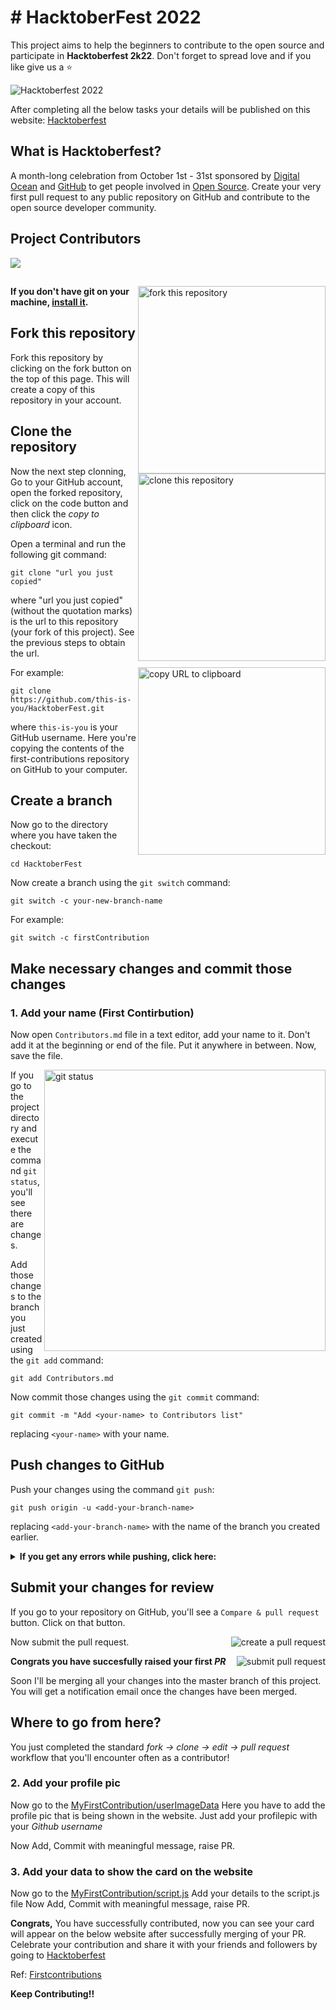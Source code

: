 # # HacktoberFest 2022

This project aims to help the beginners to contribute to the open source and participate in **Hacktoberfest 2k22**.
Don't forget to spread love and if you like give us a ⭐️

![Hacktoberfest 2022](HacktoberBanner.png)

After completing all the below tasks your details will be published on this website:
[Hacktoberfest](https://niteshjitender.github.io/HacktoberFest2022/)

## What is Hacktoberfest?
A month-long celebration from October 1st - 31st sponsored by [Digital Ocean](https://hacktoberfest.digitalocean.com/) and [GitHub](https://github.com/blog/2433-celebrate-open-source-this-october-with-hacktoberfest) to get people involved in [Open Source](https://github.com/open-source). Create your very first pull request to any public repository on GitHub and contribute to the open source developer community.

## Project Contributors
<a href="https://github.com/niteshjitender/HacktoberFest2022/graphs/contributors">
<img src="https://contrib.rocks/image?repo=niteshjitender/HacktoberFest2022" />
</a>



##



<img align="right" width="300" src="https://firstcontributions.github.io/assets/Readme/fork.png" alt="fork this repository" />

#### If you don't have git on your machine, [install it](https://help.github.com/articles/set-up-git/).

## Fork this repository

Fork this repository by clicking on the fork button on the top of this page.
This will create a copy of this repository in your account.


## Clone the repository

<img align="right" width="300" src="https://firstcontributions.github.io/assets/Readme/clone.png" alt="clone this repository" />

Now the next step clonning, Go to your GitHub account, open the forked repository, click on the code button and then click the _copy to clipboard_ icon.

Open a terminal and run the following git command:

```
git clone "url you just copied"
```

where "url you just copied" (without the quotation marks) is the url to this repository (your fork of this project). See the previous steps to obtain the url.

<img align="right" width="300" src="https://firstcontributions.github.io/assets/Readme/copy-to-clipboard.png" alt="copy URL to clipboard" />

For example:

```
git clone https://github.com/this-is-you/HacktoberFest.git
```

where `this-is-you` is your GitHub username. Here you're copying the contents of the first-contributions repository on GitHub to your computer.

## Create a branch

Now go to the directory where you have taken the checkout:
```
cd HacktoberFest
```

Now create a branch using the `git switch` command:

```
git switch -c your-new-branch-name
```

For example:

```
git switch -c firstContribution
```

## Make necessary changes and commit those changes

### 1. Add your name (First Contirbution) 

Now open `Contributors.md` file in a text editor, add your name to it. Don't add it at the beginning or end of the file. Put it anywhere in between. Now, save the file.

<img align="right" width="450" src="https://firstcontributions.github.io/assets/Readme/git-status.png" alt="git status" />

If you go to the project directory and execute the command `git status`, you'll see there are changes.

Add those changes to the branch you just created using the `git add` command:

```
git add Contributors.md
```

Now commit those changes using the `git commit` command:

```
git commit -m "Add <your-name> to Contributors list"
```

replacing `<your-name>` with your name.

## Push changes to GitHub

Push your changes using the command `git push`:

```
git push origin -u <add-your-branch-name>
```

replacing `<add-your-branch-name>` with the name of the branch you created earlier.

<details>
<summary> <strong>If you get any errors while pushing, click here:</strong> </summary>

* ### Authentication Error
     <pre>remote: Support for password authentication was removed on August 13, 2021. Please use a personal access token instead.
  remote: Please see https://github.blog/2020-12-15-token-authentication-requirements-for-git-operations/ for more information.
  fatal: Authentication failed for 'https://github.com/<your-username>/first-contributions.git/'</pre>  
   Go to [GitHub's tutorial](https://docs.github.com/en/authentication/connecting-to-github-with-ssh/adding-a-new-ssh-key-to-your-github-account) on generating and configuring an SSH key to your account.

</details>

## Submit your changes for review

If you go to your repository on GitHub, you'll see a `Compare & pull request` button. Click on that button.

<img style="float: right;" src="https://firstcontributions.github.io/assets/Readme/compare-and-pull.png" alt="create a pull request" />

Now submit the pull request.

<img style="float: right;" src="https://firstcontributions.github.io/assets/Readme/submit-pull-request.png" alt="submit pull request" />

**Congrats you have succesfully raised your first *PR***

Soon I'll be merging all your changes into the master branch of this project. You will get a notification email once the changes have been merged.

## Where to go from here?
 
 You just completed the standard _fork -> clone -> edit -> pull request_ workflow that you'll encounter often as a contributor!

### 2. Add your profile pic
Now go to the [MyFirstContribution/userImageData](https://github.com/niteshjitender/HacktoberFest2022/tree/main/MyFirstContribution/userImageData)
Here you have to add the profile pic that is being shown in the website.
Just add your profilepic with your *Github username*

Now Add, Commit with meaningful message, raise PR.

### 3. Add your data to show the card on the website

Now go to the [MyFirstContribution/script.js](https://github.com/niteshjitender/HacktoberFest2022/blob/main/MyFirstContribution/script.js)
Add your details to the script.js file
Now Add, Commit with meaningful message, raise PR.


**Congrats,** You have successfully contributed, now you can see your card will appear on the below website after successfully merging of your PR. Celebrate your contribution and share it with your friends and followers by going to [Hacktoberfest](https://niteshjitender.github.io/HacktoberFest2022/)

Ref: [Firstcontributions](https://github.com/firstcontributions/first-contributions)

 **Keep Contributing!!**
